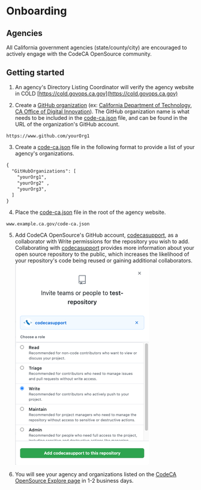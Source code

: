 # Onboarding
## Agencies
All California government agencies (state/county/city) are encouraged to actively engage with the CodeCA OpenSource community.
 
## Getting started 
1) An agency's Directory Listing Coordinator will verify the agency website in COLD [https://cold.govops.ca.gov](https://cold.govops.ca.gov)  

2) Create a [GitHub organization](https://docs.github.com/en/github/setting-up-and-managing-organizations-and-teams/about-organizations) (ex: [California Department of Technology](https://github.com/CDTgithub), [CA Office of Digital Innovation](https://github.com/Office-of-Digital-Innovation/)).
  The GitHub organization name is what needs to be included in the [code-ca.json](https://codecaopensource-playbook.readthedocs.io/en/latest/workflow/#codejson) file, and can be found in the URL of the organization's GitHub account.
```
https://www.github.com/yourOrg1
```


3) Create a [code-ca.json](https://codecaopensource-playbook.readthedocs.io/en/latest/workflow/#codejson) file in the following format to provide a list of your agency's organizations.
```
{ 
  "GitHubOrganizations": [ 
    "yourOrg1", 
    "yourOrg2" ,
    "yourOrg3",
  ] 
}
```
 

4) Place the [code-ca.json](https://codecaopensource-playbook.readthedocs.io/en/latest/workflow/#codejson) file in the root of the agency website.   
```
www.example.ca.gov/code-ca.json
```


5) Add CodeCA OpenSource's GitHub account, [codecasupport](https://github.com/codecasupport), as a collaborator with Write permissions for the repository you wish to add. Collaborating with [codecasupport](https://github.com/codecasupport) provides more information about your open source repository to the public, which increases the likelihood of your repository's code being reused or gaining additional collaborators.
![Give write access](img/collaborator.png)

6) You will see your agency and organizations listed on the [CodeCA OpenSource Explore page](https://as-cdt-pub-codeca-ww-p-001-uat.azurewebsites.net/Explore) in 1-2 business days.